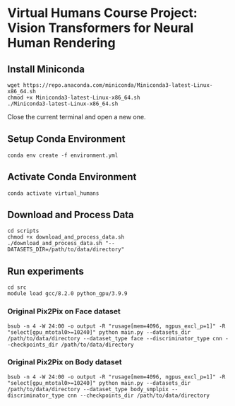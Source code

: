 # Virtual Humans Course Project: Vision Transformers for Neural Human Rendering

## Install Miniconda

```
wget https://repo.anaconda.com/miniconda/Miniconda3-latest-Linux-x86_64.sh
chmod +x Miniconda3-latest-Linux-x86_64.sh
./Miniconda3-latest-Linux-x86_64.sh
```

Close the current terminal and open a new one.

## Setup Conda Environment

```
conda env create -f environment.yml
```

## Activate Conda Environment

```
conda activate virtual_humans
```

## Download and Process Data

```
cd scripts
chmod +x download_and_process_data.sh
./download_and_process_data.sh "--DATASETS_DIR=/path/to/data/directory"
```

## Run experiments

```
cd src
module load gcc/8.2.0 python_gpu/3.9.9
```

### Original Pix2Pix on Face dataset

```
bsub -n 4 -W 24:00 -o output -R "rusage[mem=4096, ngpus_excl_p=1]" -R "select[gpu_mtotal0>=10240]" python main.py --datasets_dir /path/to/data/directory --dataset_type face --discriminator_type cnn --checkpoints_dir /path/to/data/directory
```

### Original Pix2Pix on Body dataset

```
bsub -n 4 -W 24:00 -o output -R "rusage[mem=4096, ngpus_excl_p=1]" -R "select[gpu_mtotal0>=10240]" python main.py --datasets_dir /path/to/data/directory --dataset_type body_smplpix --discriminator_type cnn --checkpoints_dir /path/to/data/directory
```